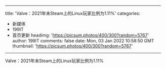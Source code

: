 
---
title: 'Valve：2021年末Steam上的Linux玩家比例为1.11%'
categories: 
 - 新媒体
 - 199IT
 - 首页更新
headimg: 'https://picsum.photos/400/300?random=5767'
author: 199IT
comments: false
date: Mon, 03 Jan 2022 10:58:50 GMT
thumbnail: 'https://picsum.photos/400/300?random=5767'
---

<div>   
Valve：2021年末Steam上的Linux玩家比例为1.11%  
</div>
            